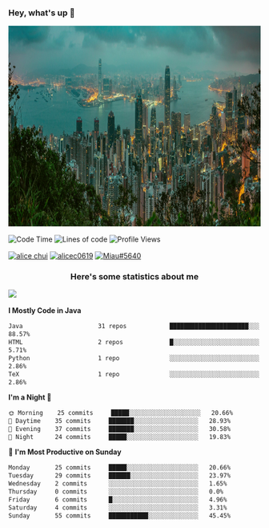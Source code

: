 

<!--
**Alicechui/Alicechui** is a ✨ _special_ ✨ repository because its `README.md` (this file) appears on your GitHub profile.

Here are some ideas to get you started:

- 🔭 I’m currently working on ...
- 🌱 I’m currently learning ...
- 👯 I’m looking to collaborate on ...
- 🤔 I’m looking for help with ...
- 💬 Ask me about ...
- 📫 How to reach me: ...
- 😄 Pronouns: ...
- ⚡ Fun fact: ...
          SHOW_LINES_OF_CODE: "True"
          SHOW_TOTAL_CODE_TIME: "True"
          SHOW_PROFILE_VIEWS: "True"
          SHOW_COMMIT: "True"
          SHOW_DAYS_OF_WEEK: "True"
          SHOW_LANGUAGE: "True"
          SHOW_LANGUAGE_PER_REPO: "True"
          SHOW_LOC_CHART: "True"
-->
### Hey, what's up  👋

<img src="./WallpaperDog-20459624.jpg" width=1300 height=400>

![Code Time](http://img.shields.io/badge/Code%20Time-13%20hrs%202%20mins-blue)     ![Lines of code](https://img.shields.io/badge/From%20Hello%20World%20I%27ve%20Written-4%20Thousand%20lines%20of%20code-blue)
    ![Profile Views](http://img.shields.io/badge/Profile%20Views-342-blue)<p align="left">
          
<a href="https://www.linkedin.com/in/alice-chui-855b5213a/" target="blank"><img align="center" src="https://raw.githubusercontent.com/rahuldkjain/github-profile-readme-generator/master/src/images/icons/Social/linked-in-alt.svg" alt="alice chui" height="30" width="40" /></a>
<a href="https://instagram.com/alicec0619" target="blank"><img align="center" src="https://raw.githubusercontent.com/rahuldkjain/github-profile-readme-generator/master/src/images/icons/Social/instagram.svg" alt="alicec0619" height="30" width="40" /></a>
<a href="https://discord.gg/Miau#5640" target="blank"><img align="center" src="https://raw.githubusercontent.com/rahuldkjain/github-profile-readme-generator/master/src/images/icons/Social/discord.svg" alt="Miau#5640" height="30" width="40" /></a>
</p>



    
<p align="left">

                                               
          
          

</p>


<h3 align="center">Here's some statistics about me</h3>




<a href="https://wakatime.com"><img src="https://wakatime.com/share/@Alicechui/5b26e6c1-db22-4bd0-a6aa-2f36dee2bf7b.png" /></a>

<!--START_SECTION:waka-->
**I Mostly Code in Java** 

```text
Java                     31 repos            ██████████████████████░░░   88.57% 
HTML                     2 repos             █░░░░░░░░░░░░░░░░░░░░░░░░   5.71% 
Python                   1 repo              ░░░░░░░░░░░░░░░░░░░░░░░░░   2.86% 
TeX                      1 repo              ░░░░░░░░░░░░░░░░░░░░░░░░░   2.86%

```
**I'm a Night 🦉** 

```text
🌞 Morning    25 commits     █████░░░░░░░░░░░░░░░░░░░░   20.66% 
🌆 Daytime    35 commits     ███████░░░░░░░░░░░░░░░░░░   28.93% 
🌃 Evening    37 commits     ███████░░░░░░░░░░░░░░░░░░   30.58% 
🌙 Night      24 commits     █████░░░░░░░░░░░░░░░░░░░░   19.83%

```
📅 **I'm Most Productive on Sunday** 

```text
Monday       25 commits     █████░░░░░░░░░░░░░░░░░░░░   20.66% 
Tuesday      29 commits     ██████░░░░░░░░░░░░░░░░░░░   23.97% 
Wednesday    2 commits      ░░░░░░░░░░░░░░░░░░░░░░░░░   1.65% 
Thursday     0 commits      ░░░░░░░░░░░░░░░░░░░░░░░░░   0.0% 
Friday       6 commits      █░░░░░░░░░░░░░░░░░░░░░░░░   4.96% 
Saturday     4 commits      ░░░░░░░░░░░░░░░░░░░░░░░░░   3.31% 
Sunday       55 commits     ███████████░░░░░░░░░░░░░░   45.45%

```
